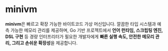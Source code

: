 # minivm

**minivm**은 빠르고 확장 가능한 바이트코드 가상 머신입니다. 깔끔한 타입 시스템과 예측 가능한 메모리 관리를 제공하며, Go 기반 프로젝트에서 **언어 런타임, 스크립팅 엔진, DSL 구현** 등 경량 인터프리터가 필요한 개발자에게 **빠른 실행 속도, 안전한 메모리 관리, 그리고 손쉬운 확장성**을 제공합니다.
